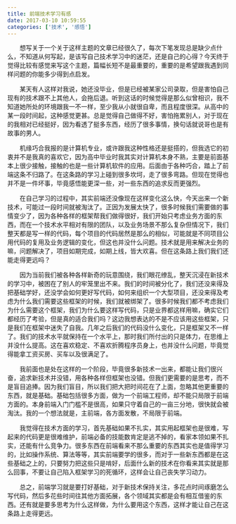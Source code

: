 ```yaml
---
title: 前端技术学习有感
date: 2017-03-10 10:59:55
categories: ['技术', '感悟']
---
```


&emsp;&emsp;想写关于一个关于这样主题的文章已经很久了，每次下笔发现总是缺少点什么，不知道从何写起，是该写自己技术学习中的迷茫，还是自己的心得？今天终于觉得比较有感觉来写这个主题，篇幅长短不是最重要的，重要的是希望跟我遇到同样问题的你能多少得到点启发。


&emsp;&emsp;某天有人这样对我说，她还没毕业，但是已经被某家公司录取，但是害怕自己现有的技术跟不上其他人，会拖后退。听到这话的时候觉得是那么似曾相识，我不知道她所处的环境跟我一不一样，至少我从小就很自卑，而且程度很深。从高中的某一段时间起，这种感觉更甚。总是觉得自己做得不好，害怕拖累别人，对于现在的我相对已经挺好，因为看透了挺多东西，经历了很多事情，换句话就说哥也是有故事的男人。


&emsp;&emsp;机缘巧合我报的是计算机专业，或许跟我这种性格还是挺搭的，但我选它的初衷并不是我真的喜欢它，因为高中毕业时我其实对计算机本身不熟，主要是前面基本上很少接触，接触的也是一些计算机软件的应用。后面由于各种巧合，踏上了前端这条不归路了。在这条路的学习上碰到很多坎坷，走了很多弯路。但现在觉得也并不是一件坏事，毕竟感悟能更深一些，对一些东西的追求反而更强烈。


&emsp;&emsp;在自己学习的过程中，其实前端还没像现在这样变化这么快，今天出来一个新技术，可能过一段时间就被淘汰了。正因为发展太快了，很多时候我们需要做的事情变少了，因为各种各样的框架帮我们做得很好，我们开始只考虑业务方面的东西，而在一个技术水平相对有限的团队，以及业务场景不那么复杂但情况下，我们整天都是写一样的代码，每个项目的代码居然是那么的相似，可能就是不同项目公用代码的复用及业务逻辑的变化，但这也并没什么问题。技术就是用来解决业务的嘛，问题解决了，项目如期完成，如期上线，皆大欢喜。但在这条路上我们我们还能走得更远吗？


&emsp;&emsp;因为当前我们被各种各样新奇的玩意围绕，我们眼花缭乱，整天沉浸在新技术的学习中，被困在了别人的牢笼里出不来。我们的时间被分化了，我们还没来得及把基础学好，还没学会如何更好写代码，如何来组织一个大型项目，还没来得及考虑为什么我们需要这些框架的时候，我们就被绑架了。很多时候我们都不考虑我们为什么需要这个框架，我们为什么要这样写代码，只是业界都这样用嘛，确实它们都经历了考验，但是真的适合我们吗？这边我想表达的不是不应该用这些框架，只是我们在框架中迷失了自我。几年之后我们的代码没什么变化，只是框架又不一样了。我们的技术水平就保持在一个水平上，那时我们所付出的只是体力，在思维上并没什么提高。这在喜欢稳定、不喜欢折腾程序员身上，也并没什么问题，毕竟觉得能拿工资买房、买车以及很满足了。


&emsp;&emsp;我前面也是处在这样的一个阶段，毕竟很多新技术一出来，都能让我们很兴奋，追求新技术并没错，用各种各样但框架也没错。但我们更需要的是思考，而不是盲目追捧。因为我们盲目，所以我们把大把时间花在了上面，忽略其他更重要的东西，就是基础。基础包括很多方面，做为一个前端工程师，却不能只局限于前端方面的。本身前端入门门槛不是很高，如果只守着自己的一亩三分地，很快就会被淘汰。我的一个想法就是，主前端，各方面发散，不局限于前端。


&emsp;&emsp;我觉得在技术方面的学习，首先基础如果不扎实，其实用起框架也是很难，写起来的代码更是很难维护，前端必备的技能数肯定是逃不掉的，看家本领如果不扎实，还能有什么竞争力。很多东西在前端看来不那么重要的东西其实也是值得学习的，比如操作系统、算法等等，其实前端要学的很多，而对于一些新东西都是在这些基础之上的，只要努力把这些只是啃好，后面什么新的技术在你看来其实就是那么回事，不要让自己陷入框架学习的死循环，这样会让自己丧失学习动力。


&emsp;&emsp;总之，前端学习就是要打好基础，对于新技术保持关注，多花点时间琢磨怎么写代码，然后多花些时间往其他方面拓展，各个领域其实都是会有相互借鉴的东西。还有就是要多思考为什么这样做，为什么要用这个东西，这样才能让自己在这条路上走得更远。


